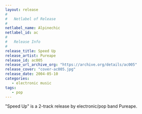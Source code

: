 ```yaml
---
layout: release
#
#   Netlabel of Release
#
netlabel_name: Alpinechic
netlabel_id: ac
#
#   Release Info
#
release_title: Speed Up
release_artist: Pureape
release_id: ac005
release_url_archive_org: "https://archive.org/details/ac005"
release_cover: "cover-ac005.jpg"
release_date: 2004-05-10
categories:
   - electronic music
tags:
   - pop
---
```

"Speed Up" is a 2-track release by electronic/pop band Pureape.
